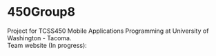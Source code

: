 # 450Group8
Project for TCSS450 Mobile Applications Programming at University of Washington - Tacoma.
<br/>
Team website (In progress): 

